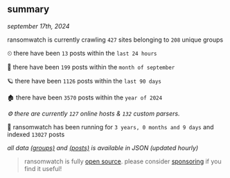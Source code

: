 
## summary
_september 17th, 2024_

ransomwatch is currently crawling `427` sites belonging to `208` unique groups

⏲ there have been `13` posts within the `last 24 hours`

🦈 there have been `199` posts within the `month of september`

🪐 there have been `1126` posts within the `last 90 days`

🏚 there have been `3570` posts within the `year of 2024`

_⚙️ there are currently `127` online hosts & `132` custom parsers._

🦕 ransomwatch has been running for `3 years, 0 months and 9 days` and indexed `13027` posts

_all data  [(groups)](http://ransomwhat.telemetry.ltd/groups) and [(posts)](http://ransomwhat.telemetry.ltd/posts) is available in JSON (updated hourly)_

> ransomwatch is fully [open source](https://github.com/joshhighet/ransomwatch#ransomwatch--). please consider [sponsoring](https://github.com/sponsors/joshhighet) if you find it useful!
